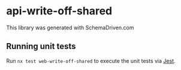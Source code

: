 
# api-write-off-shared

This library was generated with SchemaDriven.com

## Running unit tests

Run `nx test web-write-off-shared` to execute the unit tests via [Jest](https://jestjs.io).

